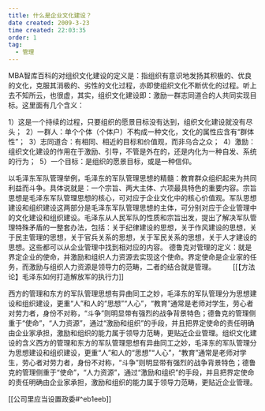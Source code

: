 ```yaml
---
title: 什么是企业文化建设？
date created: 2009-3-23 
time created: 22:03:35
order: 1
tag:
  - 管理
---		
```


MBA智库百科的对组织文化建设的定义是：指组织有意识地发扬其积极的、优良的文化，克服其消极的、劣性的文化过程，亦即使组织文化不断优化的过程。听上去不知所云，也很虚，其实，组织文化建设即：激励一群志同道合的人共同实现目标。这里面有几个含义： 

1）这是一个持续的过程，只要组织的愿景目标没有达到，组织文化建设就没有尽头； 
2）一群人：单个个体（个体户）不构成一种文化，文化的属性应含有“群体性”； 
3）志同道合：有相同、相近的目标和价值观，而非乌合之众； 
4）激励：组织文化建设的作用在于激励、引导，不管是外在的，还是内化为一种自发、系统的行为； 
5）一个目标：是组织的愿景目标，或是一种信仰。 

以毛泽东军队管理举例，毛泽东的军队管理思想的精髓：教育群众组织起来为共同利益而斗争。具体说就是：一个宗旨、两大主体、六项最具特色的重要内容。宗旨思想是毛泽东军队管理思想的核心，可对应于企业文化中的核心价值观。军队思想建设和组织建设这两部分是毛泽东军队管理思想的主体，可分别对应于企业管理中的文化建设和组织建设。毛泽东从人民军队的性质和宗旨出发，提出了解决军队管理特殊矛盾的一整套办法，包括：关于纪律建设的思想，关于作风建设的思想，关于民主管理的思想，关于官兵关系的思想，关于军民关系的思想，关于人才建设的思想。这些都可以从企业管理中找到相对应的内容。 德鲁克对管理的定义：就是界定企业的使命，并激励和组织人力资源去实现这个使命。界定使命是企业家的任务，而激励与组织人力资源是领导力的范畴，二者的结合就是管理。
        [[【方法论】毛泽东如何打造解放军的执行力]]

西方的管理和东方的军队管理思想有异曲同工之妙，毛泽东的军队管理分为思想建设和组织建设，更重“人”和人的“思想”“人心”，“教育”通常是老师对学生，劳心者对劳力者，身份不对称，“斗争”则明显带有强烈的战争背景特色；德鲁克的管理侧重于“使命”，“人力资源”，通过“激励和组织”的手段，并且把界定使命的责任明确由企业家承担，激励和组织的能力属于领导力范畴，更贴近企业管理。组织文化建设的含义西方的管理和东方的军队管理思想有异曲同工之妙，毛泽东的军队管理分为思想建设和组织建设，更重“人”和人的“思想”“人心”，“教育”通常是老师对学生，劳心者对劳力者，身份不对称，“斗争”则明显带有强烈的战争背景特色；德鲁克的管理侧重于“使命”，“人力资源”，通过“激励和组织”的手段，并且把界定使命的责任明确由企业家承担，激励和组织的能力属于领导力范畴，更贴近企业管理。

[[公司里应当设置政委#^eb1eeb]]